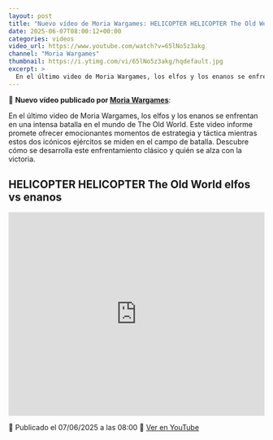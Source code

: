 ```yaml
---
layout: post
title: "Nuevo vídeo de Moria Wargames: HELICOPTER HELICOPTER The Old World elfos vs enanos"
date: 2025-06-07T08:00:12+00:00
categories: videos
video_url: https://www.youtube.com/watch?v=65lNo5z3akg
channel: "Moria Wargames"
thumbnail: https://i.ytimg.com/vi/65lNo5z3akg/hqdefault.jpg
excerpt: >
  En el último video de Moria Wargames, los elfos y los enanos se enfrentan en una intensa batalla en el mundo de The Old World. Este video informe promete ofrecer emocionantes momentos de estrategia y táctica mientras estos dos icónicos ejércitos se miden en el campo de batalla. Descubre cómo se desarrolla este enfrentamiento clásico y quién se alza con la victoria.
---
```


🎥 **Nuevo vídeo publicado por [Moria Wargames](https://www.youtube.com/channel/UCcQsRY8wmVbBjtrnhWuL9pQ)**:

En el último video de Moria Wargames, los elfos y los enanos se enfrentan en una intensa batalla en el mundo de The Old World. Este video informe promete ofrecer emocionantes momentos de estrategia y táctica mientras estos dos icónicos ejércitos se miden en el campo de batalla. Descubre cómo se desarrolla este enfrentamiento clásico y quién se alza con la victoria.

## HELICOPTER HELICOPTER The Old World elfos vs enanos

<iframe width="100%" height="400" src="https://www.youtube.com/embed/65lNo5z3akg" frameborder="0" allowfullscreen></iframe>

📅 Publicado el 07/06/2025 a las 08:00
🔗 [Ver en YouTube](https://www.youtube.com/watch?v=65lNo5z3akg)
